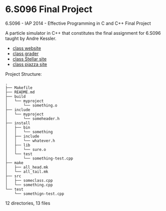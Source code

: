 # 6.S096 Final Project

6.S096 - IAP 2014 - Effective Programming in C and C++ Final Project

A particle simulator in C++ that constitutes the final assignment for 6.S096
taught by Andre Kessler.

* [class website](http://web.mit.edu/6.s096/www/)
* [class grader](6.s096.scripts.mit.edu/grader/)
* [class Stellar site](https://stellar.mit.edu/S/course/6/ia14/6.S096)
* [class piazza site](https://piazza.com/class/hod1lhxsdfz6yc)


Project Structure:

    .
    ├── Makefile
    ├── README.md
    ├── build
    │   └── myproject
    │       └── something.o
    ├── include
    │   └── myproject
    │       └── someheader.h
    ├── install
    │   ├── bin
    │   │   └── something
    │   ├── include
    │   │   └── whatever.h
    │   ├── lib
    │   │   └── sure.o
    │   └── test
    │       └── something-test.cpp
    ├── make
    │   ├── all_head.mk
    │   └── all_tail.mk
    ├── src
    │   ├── someclass.cpp
    │   └── something.cpp
    └── test
        └── somethign-test.cpp

12 directories, 13 files
